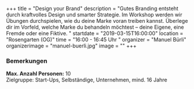 +++
title = "Design your Brand"
description = "Gutes Branding entsteht durch kraftvolles Design und smarter Strategie. Im Workshop werden wir Übungen durchspielen, wie du deine Marke voran treiben kannst. Überlege dir im Vorfeld, welche Marke du behandeln möchtest – deine Eigene, eine Fremde oder eine Fiktive. "
startdate = "2019-03-15T16:00:00"
location = "Rosengarten (OG)"
time = "16:00 - 16:45 Uhr "
organizer = "Manuel Bürli"
organizerimage = "manuel-buerli.jpg"
image = ""
+++

### Bemerkungen
**Max. Anzahl Personen:** 10    
Zielgruppe: Start-Ups, Selbständige, Unternehmen, mind. 16 Jahre

